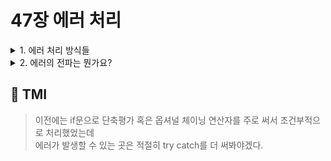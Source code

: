 # 47장 에러 처리

<details>

<summary> 1. 에러 처리 방식들</summary>

```
단축평가나 옵셔널 체이닝 연산자를 활용해서 에러를 체크하거나, try-catch문을 활용하거나, try-catch문에서 Error 객체를 생성해서 throw해서 처리할 수도 있습니다.

예를 들어,

const $button = document.querySelector('button');

if($button?.classList.add('disabled')){
    // 옵셔널 체이닝 연산자를 통해 undefined이어도 프로그램이 강제 종료되지 않습니다.
}

try{
   $button.classList.add('disabled');
   if(!$button) throw new Error('something went wrong..');
}catch(e){
    console.error(e);
}

```

</details>

<details>

<summary> 2. 에러의 전파는 뭔가요?</summary>

```
에러가 발생하면 에러는 호출자 방향, 실행 중인 실행 컨텍스트가
푸시되기 직전의 실행 컨텍스트 방향으로 전파됩니다.

예를 들어,

const foo = ()=>{
    throw Error('foo에서 발생한 에러');
}
const boo = ()=>{
    foo();
}
const zoo = ()=>{
    boo();
}

try {
    zoo();
}catch(e){
 console.error(e); // foo에서 발생한 에러
}

호출한 zoo는 boo의 호출자이며, boo는 foo의 호출자입니다.
foo에서 발생한 에러는 catch되지 않았으므로, 호출자 방향 (boo)로 전파되고, boo에서도 에러를 캐치하지 않아 zoo를 걸쳐, 전역의 catch에서 에러를 핸들링합니다.

다만, 비동기 함수의 콜백함수들은 마이크로 태스크 큐나 태스크 큐에
일시 대기하다가 콜스택이 비면 이벤트 루프에 의해 콜스택에 푸시되므로
전파할 호출자가 존재하지 않다는 점을 주의해야 합니다.
```

</details>

## 💭 TMI

> 이전에는 if문으로 단축평가 혹은 옵셔널 체이닝 연산자를 주로 써서 조건부적으로 처리했었는데 <br/>
> 에러가 발생할 수 있는 곳은 적절히 try catch를 더 써봐야겠다.
